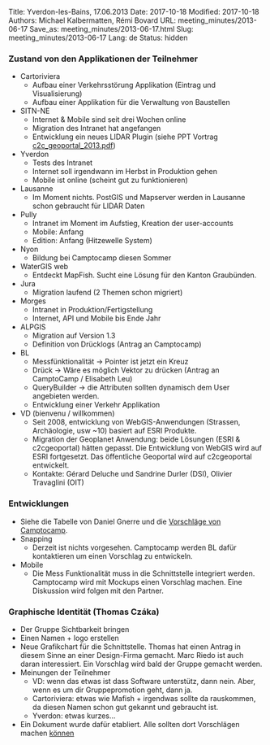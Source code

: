 Title: Yverdon-les-Bains, 17.06.2013
Date: 2017-10-18
Modified: 2017-10-18
Authors: Michael Kalbermatten, Rémi Bovard
URL: meeting_minutes/2013-06-17
Save_as: meeting_minutes/2013-06-17.html
Slug: meeting_minutes/2013-06-17
Lang: de
Status: hidden

### Zustand von den Applikationen der Teilnehmer

* Cartoriviera
    * Aufbau einer Verkehrsstörung Applikation (Eintrag und Visualisierung)
    * Aufbau einer Applikation für die Verwaltung von Baustellen
* SITN-NE
    * Internet & Mobile sind seit drei Wochen online
    * Migration des Intranet hat angefangen
    * Entwicklung ein neues LIDAR Plugin (siehe PPT Vortrag [c2c_geoportal_2013.pdf]({filename}/documents/meetings/2013-06-17/c2c_geoportal_2013.pdf))
* Yverdon
    * Tests des Intranet
    * Internet soll irgendwann im Herbst in Produktion gehen
    * Mobile ist online (scheint gut zu funktionieren)
* Lausanne
    * Im Moment nichts. PostGIS und Mapserver werden in Lausanne schon gebraucht für LIDAR Daten
* Pully
    * Intranet im Moment im Aufstieg, Kreation der user-accounts
    * Mobile: Anfang
    * Edition: Anfang (Hitzewelle System)
* Nyon
    * Bildung bei Camptocamp diesen Sommer
* WaterGIS web
    * Entdeckt MapFish. Sucht eine Lösung für den Kanton Graubünden.
* Jura
    * Migration laufend (2 Themen schon migriert)
* Morges
    * Intranet in Produktion/Fertigstellung
    * Internet, API und Mobile bis Ende Jahr
* ALPGIS
    * Migration auf Version 1.3
    * Definition von Drücklogs (Antrag an Camptocamp)
* BL
    * Messfünktionalität -> Pointer ist jetzt ein Kreuz
    * Drück -> Wäre es möglich Vektor zu drücken (Antrag an CamptoCamp / Elisabeth Leu)
    * QueryBuilder -> die Attributen sollten dynamisch dem User angebieten werden.
    * Entwicklung einer Verkehr Applikation
* VD (bienvenu / willkommen)
    * Seit 2008, entwicklung von WebGIS-Anwendungen (Strassen, Archäologie, usw ~10) basiert auf ESRI Produkte.
    * Migration der Geoplanet Anwendung: beide Lösungen (ESRI & c2cgeoportal) hätten gepasst. Die Entwicklung von WebGIS wird auf ESRI fortgesetzt. Das öffentliche Geoportal wird auf c2cgeoportal entwickelt.
    * Kontakte: Gérard Deluche und Sandrine Durler (DSI), Olivier Travaglini (OIT)

### Entwicklungen

* Siehe die Tabelle von Daniel Gnerre und die [Vorschläge von Camptocamp](https://docs.google.com/spreadsheet/ccc?key=0ApF-z1EakPlddFJyR3JhN3BhMC02Qi1BeU1fME5oQXc#gid=0).
* Snapping
    * Derzeit ist nichts vorgesehen. Camptocamp werden BL dafür kontaktieren um einen Vorschlag zu entwickeln.
* Mobile
    * Die Mess Funktionalität muss in die Schnittstelle integriert werden. Camptocamp wird mit Mockups einen Vorschlag machen. Eine Diskussion wird folgen mit den Partner.

### Graphische Identität (Thomas Czáka)

* Der Gruppe Sichtbarkeit bringen
* Einen Namen + logo erstellen
* Neue Grafikchart für die Schnittstelle. Thomas hat einen Antrag in diesem Sinne an einer Design-Firma gemacht. Marc Riedo ist auch daran interessiert. Ein Vorschlag wird bald der Gruppe gemacht werden.
* Meinungen der Teilnehmer
    * VD: wenn das etwas ist dass Software unterstütz, dann nein. Aber, wenn es um dir Gruppepromotion geht, dann ja.
    * Cartoriviera: etwas wie Mafish + irgendwas sollte da rauskommen, da diesen Namen schon gut gekannt und gebraucht ist.
    * Yverdon: etwas kurzes...
* Ein Dokument wurde dafür etabliert. Alle sollten dort Vorschlägen machen [können](https://docs.google.com/spreadsheet/ccc?key=0Amk63aoZqSdVdGxzLVJzc2NnZU0zMHhHeWhJNzh5c3c#gid=0)
